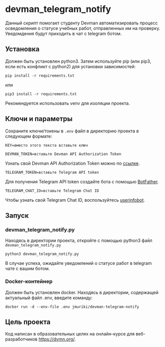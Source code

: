# devman_telegram_notify

Данный скрипт помогает студенту Devman автоматизировать процесс осведомления о статусе учебных работ, отправленных им на проверку.
Уведомдения будут приходить в чат с telegram ботом.

## Установка

Должен быть установлен python3.
Затем используйте pip (или pip3, если есть конфликт с python2) для установки зависимостей:

```
pip install -r requirements.txt
```

или

```
pip3 install -r requirements.txt
```

Рекомендуется использовать venv для изоляции проекта.


## Ключи и параметры

Сохраните ключи/токены в `.env` файл в директорию проекта в следующем формате:

```
KEY=вместо этого текста вставьте ключ
```

```
DEVMAN_TOKEN=вставьте Devman API Authorization Token
```
Узнать свой Devman API Authorization Token можно по [ссылке](https://dvmn.org/api/docs/).

```
TELEGRAM_TOKEN=вставьте Telegram API token
```
Для получения Telegram API token создайте бота c помощью [BotFather](https://telegram.me/BotFather).

```
TELEGRAM_CHAT_ID=вставьте Telegram Chat ID
```
Чтобы узнать свой Telegram Chat ID, воспользуйтесь [userinfobot](https://telegram.me/userinfobot).


## Запуск


### devman_telegram_notify.py

Находясь в директории проекта, откройте с помощью python3 файл `devman_telegram_notify.py`

```
python3 devman_telegram_notify.py
```

В случае успеха, ожидайте уведомлений о статусе работ в telegram чате с вашим ботом.


### Docker-контейнер

Должен быть установлен docker. Находясь в директории, содержащей актуальный файл .env, введите команду:
```
docker run -d --env-file .env jmuriki/devman-telegram-notify
```

## Цель проекта

Код написан в образовательных целях на онлайн-курсе для веб-разработчиков https://dvmn.org/.
